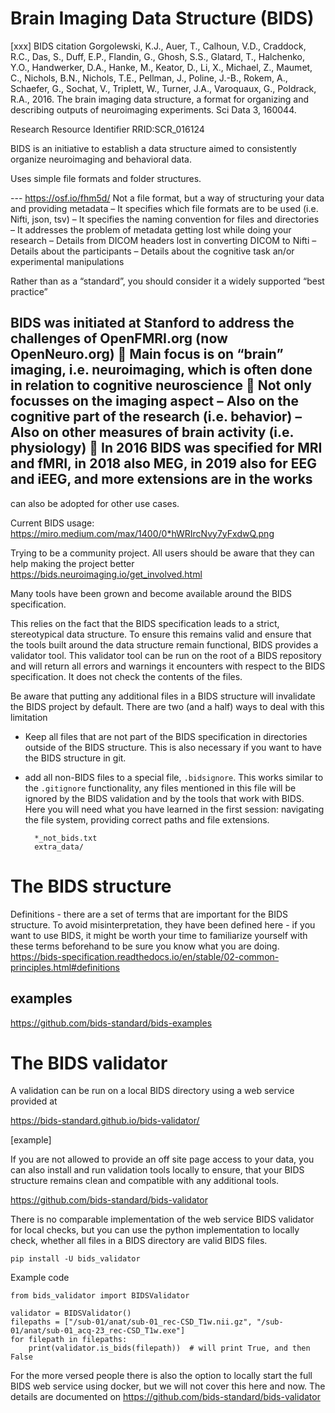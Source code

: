 # Brain Imaging Data Structure (BIDS)

[xxx] BIDS citation
Gorgolewski, K.J., Auer, T., Calhoun, V.D., Craddock, R.C., Das, S., Duff, E.P., Flandin, G., Ghosh, S.S., Glatard, T., Halchenko, Y.O., Handwerker, D.A., Hanke, M., Keator, D., Li, X., Michael, Z., Maumet, C., Nichols, B.N., Nichols, T.E., Pellman, J., Poline, J.-B., Rokem, A., Schaefer, G., Sochat, V., Triplett, W., Turner, J.A., Varoquaux, G., Poldrack, R.A., 2016. The brain imaging data structure, a format for organizing and describing outputs of neuroimaging experiments. Sci Data 3, 160044.

Research Resource Identifier RRID:SCR_016124

BIDS is an initiative to establish a data structure aimed to consistently organize neuroimaging and behavioral data.

Uses simple file formats and folder structures.

--- https://osf.io/fhm5d/
Not a file format, but a way of structuring your data and providing metadata
–
It specifies which 
file formats 
are to be used (i.e. Nifti, json, tsv)
–
It specifies the 
naming convention 
for files and directories
–
It addresses the problem of 
metadata 
getting lost while doing your research
–
Details from DICOM headers lost in converting DICOM to Nifti
–
Details about the participants
–
Details about the cognitive task an/or experimental manipulations

Rather than as a “standard”, 
you should consider it a widely supported “best practice”

BIDS was initiated at Stanford to address the challenges of OpenFMRI.org (now OpenNeuro.org)

Main focus is on “brain” imaging, i.e. neuroimaging, which is often done in relation to cognitive 
neuroscience

Not only focusses on the imaging aspect
–
Also on the cognitive part of the research (i.e. behavior)
–
Also on other measures of brain activity (i.e. physiology)

In 2016 BIDS was specified for MRI and fMRI, in 2018 also MEG, in 2019 also for EEG and iEEG, 
and more extensions are in the works
---

can also be adopted for other use cases.

Current BIDS usage:
https://miro.medium.com/max/1400/0*hWRIrcNvy7yFxdwQ.png



Trying to be a community project. All users should be aware that they can help making the project better
https://bids.neuroimaging.io/get_involved.html

Many tools have been grown and become available around the BIDS specification.

This relies on the fact that the BIDS specification leads to a strict, stereotypical data structure. To ensure this remains valid and ensure that the tools built around the data structure remain functional, BIDS provides a validator tool. This validator tool can be run on the root of a BIDS repository and will return all errors and warnings it encounters with respect to the BIDS specification. It does not check the contents of the files.

Be aware that putting any additional files in a BIDS structure will invalidate the BIDS project by default. There are two (and a half) ways to deal with this limitation
- Keep all files that are not part of the BIDS specification in directories outside of the BIDS structure. This is also necessary if you want to have the BIDS structure in git.
- add all non-BIDS files to a special file, `.bidsignore`. This works similar to the `.gitignore` functionality, any files mentioned in this file will be ignored by the BIDS validation and by the tools that work with BIDS. Here you will need what you have learned in the first session: navigating the file system, providing correct paths and file extensions.


        *_not_bids.txt
        extra_data/

# The BIDS structure

Definitions - there are a set of terms that are important for the BIDS structure. To avoid misinterpretation, they have been defined here - if you want to use BIDS, it might be worth your time to familiarize yourself with these terms beforehand to be sure you know what you are doing.
https://bids-specification.readthedocs.io/en/stable/02-common-principles.html#definitions


## examples

https://github.com/bids-standard/bids-examples

# The BIDS validator

A validation can be run on a local BIDS directory using a web service provided at 

https://bids-standard.github.io/bids-validator/

[example]

If you are not allowed to provide an off site page access to your data, you can also install and run validation tools locally to ensure, that your BIDS structure remains clean and compatible with any additional tools.

https://github.com/bids-standard/bids-validator


There is no comparable implementation of the web service BIDS validator for local checks, but you can use the python implementation to locally check, whether all files in a BIDS directory are valid BIDS files.

`pip install -U bids_validator`

Example code

    from bids_validator import BIDSValidator
    
    validator = BIDSValidator()
    filepaths = ["/sub-01/anat/sub-01_rec-CSD_T1w.nii.gz", "/sub-01/anat/sub-01_acq-23_rec-CSD_T1w.exe"]
    for filepath in filepaths:
        print(validator.is_bids(filepath))  # will print True, and then False

For the more versed people there is also the option to locally start the full BIDS web service using docker, but we will not cover this here and now. The details are documented on https://github.com/bids-standard/bids-validator

